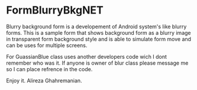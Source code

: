 # FormBlurryBkgNET
Blurry background form is a developement of Android system's like blurry forms.
This is a sample form that shows background form as a blurry image in transparent form background style and is able to simulate form move and can be uses for multiple screens.

For GuassianBlue class uses another developers code wich I dont remember who was it.
If anyone is owner of blur class please message me so I can place refrence in the code.

Enjoy it.
Alireza Ghahremanian.

